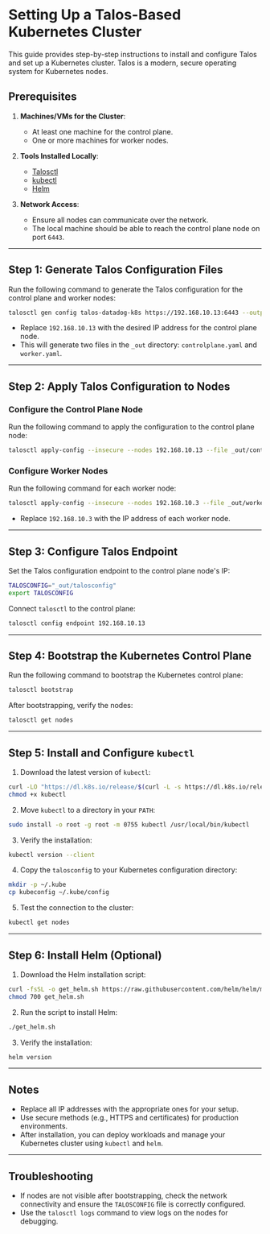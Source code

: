 # Setting Up a Talos-Based Kubernetes Cluster

This guide provides step-by-step instructions to install and configure Talos and set up a Kubernetes cluster. Talos is a modern, secure operating system for Kubernetes nodes.

## Prerequisites

1. **Machines/VMs for the Cluster**:
   - At least one machine for the control plane.
   - One or more machines for worker nodes.

2. **Tools Installed Locally**:
   - [Talosctl](https://talos.dev/docs/v1.0/introduction/getting-started/#install-talosctl)
   - [kubectl](https://kubernetes.io/docs/tasks/tools/install-kubectl/)
   - [Helm](https://helm.sh/docs/intro/install/)

3. **Network Access**:
   - Ensure all nodes can communicate over the network.
   - The local machine should be able to reach the control plane node on port `6443`.

---

## Step 1: Generate Talos Configuration Files

Run the following command to generate the Talos configuration for the control plane and worker nodes:

```bash
talosctl gen config talos-datadog-k8s https://192.168.10.13:6443 --output-dir _out
```

- Replace `192.168.10.13` with the desired IP address for the control plane node.
- This will generate two files in the `_out` directory: `controlplane.yaml` and `worker.yaml`.

---

## Step 2: Apply Talos Configuration to Nodes

### Configure the Control Plane Node

Run the following command to apply the configuration to the control plane node:

```bash
talosctl apply-config --insecure --nodes 192.168.10.13 --file _out/controlplane.yaml
```

### Configure Worker Nodes

Run the following command for each worker node:

```bash
talosctl apply-config --insecure --nodes 192.168.10.3 --file _out/worker.yaml
```

- Replace `192.168.10.3` with the IP address of each worker node.

---

## Step 3: Configure Talos Endpoint

Set the Talos configuration endpoint to the control plane node's IP:

```bash
TALOSCONFIG="_out/talosconfig"
export TALOSCONFIG
```

Connect `talosctl` to the control plane:

```bash
talosctl config endpoint 192.168.10.13
```

---

## Step 4: Bootstrap the Kubernetes Control Plane

Run the following command to bootstrap the Kubernetes control plane:

```bash
talosctl bootstrap
```

After bootstrapping, verify the nodes:

```bash
talosctl get nodes
```

---

## Step 5: Install and Configure `kubectl`

1. Download the latest version of `kubectl`:

```bash
curl -LO "https://dl.k8s.io/release/$(curl -L -s https://dl.k8s.io/release/stable.txt)/bin/linux/amd64/kubectl"
chmod +x kubectl
```

2. Move `kubectl` to a directory in your `PATH`:

```bash
sudo install -o root -g root -m 0755 kubectl /usr/local/bin/kubectl
```

3. Verify the installation:

```bash
kubectl version --client
```

4. Copy the `talosconfig` to your Kubernetes configuration directory:

```bash
mkdir -p ~/.kube
cp kubeconfig ~/.kube/config
```

5. Test the connection to the cluster:

```bash
kubectl get nodes
```

---

## Step 6: Install Helm (Optional)

1. Download the Helm installation script:

```bash
curl -fsSL -o get_helm.sh https://raw.githubusercontent.com/helm/helm/main/scripts/get-helm-3
chmod 700 get_helm.sh
```

2. Run the script to install Helm:

```bash
./get_helm.sh
```

3. Verify the installation:

```bash
helm version
```

---

## Notes

- Replace all IP addresses with the appropriate ones for your setup.
- Use secure methods (e.g., HTTPS and certificates) for production environments.
- After installation, you can deploy workloads and manage your Kubernetes cluster using `kubectl` and `helm`.

---

## Troubleshooting

- If nodes are not visible after bootstrapping, check the network connectivity and ensure the `TALOSCONFIG` file is correctly configured.
- Use the `talosctl logs` command to view logs on the nodes for debugging.


